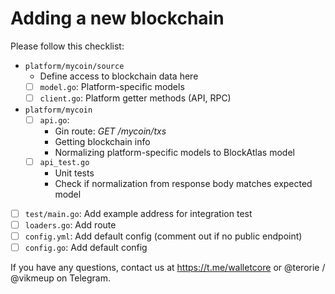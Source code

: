 # Adding a new blockchain

Please follow this checklist:

 - `platform/mycoin/source`
   - Define access to blockchain data here
   - [ ] `model.go`: Platform-specific models
   - [ ] `client.go`: Platform getter methods (API, RPC)
 - `platform/mycoin`
   - [ ] `api.go`:
     - Gin route: _GET /mycoin/txs_
     - Getting blockchain info
     - Normalizing platform-specific
       models to BlockAtlas model
   - [ ] `api_test.go`
     - Unit tests
     - Check if normalization from
       response body matches expected model
 - [ ] `test/main.go`:
   Add example address for integration test
 - [ ] `loaders.go`: Add route
 - [ ] `config.yml`: Add default config
   (comment out if no public endpoint)
 - [ ] `config.go`: Add default config

If you have any questions, contact us at
https://t.me/walletcore or @terorie / @vikmeup on Telegram.
